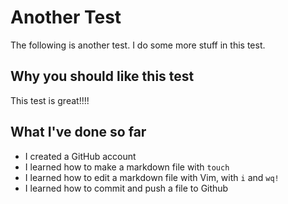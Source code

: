 # Another Test

The following is another test. I do some more stuff in this test.

## Why you should like this test

This test is great!!!!

## What I've done so far

- I created a GitHub account
- I learned how to make a markdown file with `touch`
- I learned how to edit a markdown file with Vim, with `i` and `wq!`
- I learned how to commit and push a file to Github
